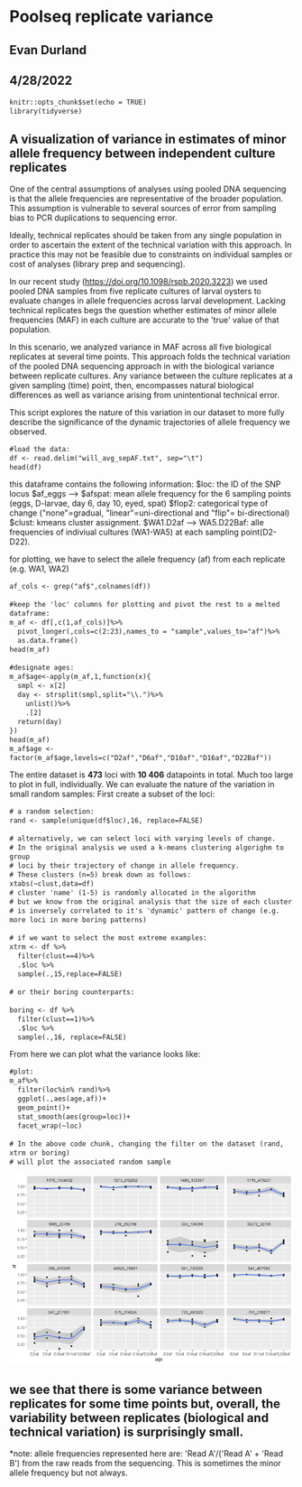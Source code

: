 # Poolseq replicate variance
## Evan Durland
## 4/28/2022

```{r setup, include=FALSE}
knitr::opts_chunk$set(echo = TRUE)
library(tidyverse)
```

## A visualization of variance in estimates of minor allele frequency between independent culture replicates

One of the central assumptions of analyses using pooled DNA sequencing is that the allele frequencies are representative of the broader population. This assumption is vulnerable to several sources of error from sampling bias to PCR duplications to sequencing error. 

Ideally, technical replicates should be taken from any single population in order to ascertain the extent of the technical variation with this approach. In practice this may not be feasible due to constraints on individual samples or cost of analyses (library prep and sequencing).

In our recent study (https://doi.org/10.1098/rspb.2020.3223) we used pooled DNA samples from five replicate cultures of larval oysters to evaluate changes in allele frequencies across larval development. Lacking technical replicates begs the question whether estimates of minor allele frequencies (MAF) in each culture are accurate to the 'true' value of that population. 

In this scenario, we analyzed variance in MAF across all five biological replicates at several time points. This approach folds the technical variation of the pooled DNA sequencing approach in with the biological variance between replicate cultures. Any variance between the culture replicates at a given sampling (time) point, then, encompasses natural biological differences as well as variance arising from unintentional technical error. 

This script explores the nature of this variation in our dataset to more fully describe the significance of the dynamic trajectories of allele frequency we observed.

```{r}
#load the data:
df <- read.delim("will_avg_sepAF.txt", sep="\t")
head(df)
```

this dataframe contains the following information:
   $loc: the ID of the SNP locus
   $af_eggs --> $afspat: mean allele frequency for the 6 sampling points (eggs, D-larvae, day 6, day 10, eyed, spat)
   $flop2: categorical type of change ("none"=gradual, "linear"=uni-directional and "flip"= bi-directional)
   $clust: kmeans cluster assignment.
   $WA1.D2af --> WA5.D22Baf: alle frequencies of indiviual cultures (WA1-WA5) at each sampling point(D2-D22).

for plotting, we have to select the allele frequency (af) from each replicate (e.g. WA1, WA2)

```{r}
af_cols <- grep("af$",colnames(df))

#keep the 'loc' columns for plotting and pivot the rest to a melted dataframe:
m_af <- df[,c(1,af_cols)]%>%
  pivot_longer(,cols=c(2:23),names_to = "sample",values_to="af")%>%
  as.data.frame()
head(m_af)

#designate ages:
m_af$age<-apply(m_af,1,function(x){
  smpl <- x[2]
  day <- strsplit(smpl,split="\\.")%>%
    unlist()%>%
    .[2]
  return(day)
})
head(m_af)
m_af$age <- factor(m_af$age,levels=c("D2af","D6af","D10af","D16af","D22Baf"))
```
The entire dataset is **473** loci with **10 406** datapoints in total.
Much too large to plot in full, individually.
We can evaluate the nature of the variation in small random samples:
First create a subset of the loci:

```{r}
# a random selection:
rand <- sample(unique(df$loc),16, replace=FALSE)

# alternatively, we can select loci with varying levels of change.  
# In the original analysis we used a k-means clustering algorighm to group
# loci by their trajectory of change in allele frequency.  
# These clusters (n=5) break down as follows: 
xtabs(~clust,data=df)
# cluster 'name' (1-5) is randomly allocated in the algorithm 
# but we know from the original analysis that the size of each cluster 
# is inversely correlated to it's 'dynamic' pattern of change (e.g. more loci in more boring patterns) 

# if we want to select the most extreme examples:
xtrm <- df %>%
  filter(clust==4)%>%
  .$loc %>%
  sample(.,15,replace=FALSE)

# or their boring counterparts:

boring <- df %>%
  filter(clust==1)%>%
  .$loc %>%
  sample(.,16, replace=FALSE)
```
From here we can plot what the variance looks like:

```{r}
#plot:
m_af%>%
  filter(loc%in% rand)%>%
  ggplot(.,aes(age,af))+
  geom_point()+
  stat_smooth(aes(group=loc))+
  facet_wrap(~loc)

# In the above code chunk, changing the filter on the dataset (rand, xtrm or boring)
# will plot the associated random sample
```
![](https://github.com/E-Durland/poolseq_variance/blob/main/rep_var.png)

## we see that there is some variance between replicates for some time points but, overall, the variability between replicates (biological and technical variation) is surprisingly small.  

*note:  allele frequencies represented here are: 'Read A'/('Read A' + 'Read B') from the raw reads from the sequencing. This is sometimes the minor allele frequency but not always.
